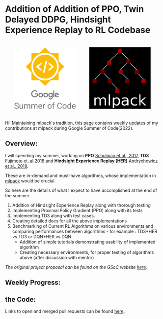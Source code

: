# Addition of Addition of PPO, Twin Delayed DDPG, Hindsight Experience Replay to RL Codebase 

<p align="center">
<a href="https://summerofcode.withgoogle.com/"><img style="padding: 20px;" alt="drawing" src="GSoC_logo.png" height="200"></a>
<a href="https://www.mlpack.org/"><img style="padding: 20px;" alt="drawing" src="mlpack.png" height="200"></a>
</p>

Hi! Maintaining mlpack's tradition, this page contains weekly updates of my contributions at mlpack during Google Summer of Code(2022).



## Overview:
I will spending my summer, working on **PPO** [Schulman et al., 2017](), **TD3** [Fujimoto et. al 2018]() and **Hindsight Experience Replay (HER)** [Andrychowicz et al., 2018](). 

These are in-demand and must-have algorithms, whose implementation in [mlpack](http://mlpack.org/) would be crucial.

So here are the details of what I expect to have accomplished at the end of the summer.
1) Addition of Hindsight Experience Replay along with thorough testing
2) Implementing Proximal Policy Gradient (PPO) along with its tests
3) Implementing TD3 along with test cases.
4) Creating detailed docs for all the above implementations
5) Benchmarking of Current RL Algorithms on various environments and comparing
performances between algorithms - for example : TD3+HER vs TD3 or
DQN+HER vs DQN
    - Addition of simple tutorials demonstrating usability of implemented algorithm
    - Creating necessary environments, for proper testing of algorithms above (after
discussion with mentor)

*The original project proposal can be found on the GSoC website [here](https://summerofcode.withgoogle.com/programs/2022/projects/m6ZxRreD).*

## Weekly Progress:
<!-- - [Week 1  - Layout for Dueling and Noisy DQNs](week-01/week-01.md)
-  [Week 2 and 3  - Finishing Dueling and Noisy DQNs](week-02-and-03/week-02-and-03.md)
- [Week 4 and 5  - Completed Multi-step DQN, C51 almost ready](week-04-and-05/week-04-and-05.md) 
- [Week 6 and 7  - Training on gym_tcp_api, Layout for Soft-actor-critic](week-06-and-07/week-06-and-07.md)
- [Week 8 and 9  - Soft-Actor basic implementation complete, making solved example notebooks](week-08-and-09/week-08-and-09.md)
- [Week 10 and 11  - C51 merged, Soft-Actor-Critic almost complete, three new solved notebooks added, bug fixes 🐛🐛](week-10-and-11/week-10-and-11.md)
- [Week 12 - Wrapping up](week-12/week-12.md) -->

## the Code:
Links to open and merged pull requests can be found [here](PRs.md).


